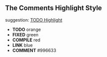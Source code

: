 ## The Comments Highlight Style
  suggestion: [TODO Highlight](https://marketplace.visualstudio.com/items?itemName=wayou.vscode-todo-highlight)
- **TODO** orange
- **FIXED** green
- **COMPILE** red
- **LINK** blue
- **COMMENT** #996633
